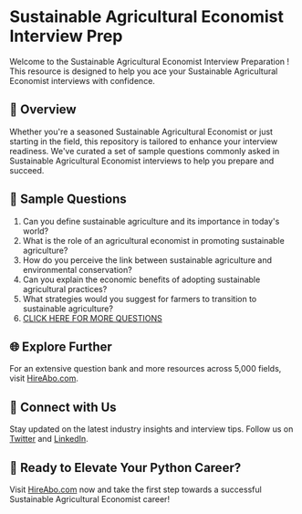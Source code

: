 # Sustainable Agricultural Economist Interview Prep

Welcome to the Sustainable Agricultural Economist Interview Preparation ! This resource is designed to help you ace your Sustainable Agricultural Economist interviews with confidence.

## 🚀 Overview

Whether you're a seasoned Sustainable Agricultural Economist or just starting in the field, this repository is tailored to enhance your interview readiness. We've curated a set of sample questions commonly asked in Sustainable Agricultural Economist interviews to help you prepare and succeed.

## 📝 Sample Questions

1. Can you define sustainable agriculture and its importance in today's world?
2. What is the role of an agricultural economist in promoting sustainable agriculture?
3. How do you perceive the link between sustainable agriculture and environmental conservation?
4. Can you explain the economic benefits of adopting sustainable agricultural practices?
5. What strategies would you suggest for farmers to transition to sustainable agriculture?
6. [CLICK HERE FOR MORE QUESTIONS](https://hireabo.com/job/10_4_11/Sustainable%20Agricultural%20Economist)

## 🌐 Explore Further

For an extensive question bank and more resources across 5,000 fields, visit [HireAbo.com](https://www.hireabo.com).

## 📱 Connect with Us

Stay updated on the latest industry insights and interview tips. Follow us on [Twitter](https://twitter.com/hireabo) and [LinkedIn](https://www.linkedin.com/in/hire-abo-3609972a8/).

## 🚀 Ready to Elevate Your Python Career?

Visit [HireAbo.com](https://www.hireabo.com) now and take the first step towards a successful Sustainable Agricultural Economist career!